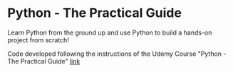 # Python - The Practical Guide
Learn Python from the ground up and use Python to build a hands-on project from scratch!

Code developed following the instructions of the Udemy Course "Python - The Practical Guide" [link](https://www.udemy.com/course/learn-python-by-building-a-blockchain-cryptocurrency/)